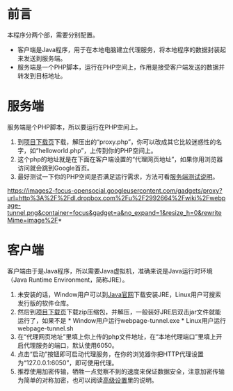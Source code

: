 # 前言 #

本程序分两个部，需要分别配置。
  * 客户端是Java程序，用于在本地电脑建立代理服务，将本地程序的数据封装起来发送到服务端。
  * 服务端是一个PHP脚本，运行在PHP空间上，作用是接受客户端发送的数据并转发到目标地址。

# 服务端 #
服务端是个PHP脚本，所以要运行在PHP空间上。
  1. 到[项目下载页](http://code.google.com/p/webpage-tunnel/downloads/list)下载，解压出的“proxy.php”，你可以改成其它比较迷惑性的名字，如“helloworld.php”，上传到你的PHP空间上。
  1. 这个php的地址就是在下面在客户端设置的“代理网页地址”，如果你用浏览器访问就会跳到Google首页。
  1. 最好测试一下你的PHP空间是否满足运行需求，方法可看[服务端测试说明](http://code.google.com/p/webpage-tunnel/wiki/ServerTest)。

https://images2-focus-opensocial.googleusercontent.com/gadgets/proxy?url=http%3A%2F%2Fdl.dropbox.com%2Fu%2F2992664%2Fwiki%2Fwebpage-tunnel.png&container=focus&gadget=a&no_expand=1&resize_h=0&rewriteMime=image%2F*

# 客户端 #

客户端由于是Java程序，所以需要Java虚拟机，准确来说是Java运行时环境（Java Runtime Environment，简称JRE）。
  1. 未安装的话，Window用户可以到[Java官网](http://www.java.com)下载安装JRE，Linux用户可搜索发行版的软件仓库。
  1. 然后到[项目下载页](http://code.google.com/p/webpage-tunnel/downloads/list)下载zip压缩包，并解压，一般装好JRE后双击jar文件就能运行了，如果不是
    * Window用户运行webpage-tunnel.exe
    * Linux用户运行webpage-tunnel.sh
  1. 在“代理网页地址”里填上你上传的php文件地址，在“本地代理端口”里填上开启代理服务的端口，默认使用6050。
  1. 点击“启动”按钮即可启动代理服务，在你的浏览器你把HTTP代理设置为“127.0.0.1:6050”，即可使用代理。
  1. 推荐使用加密传输，牺牲一点觉察不到的速度来保证数据安全，注意加密传输为简单的对称加密，也可以阅读[高级设置](http://code.google.com/p/webpage-tunnel/wiki/AdvancedSetting)里的说明。